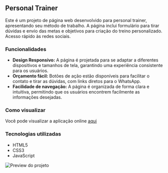 ## Personal Trainer

Este é um projeto de página web desenvolvido para personal trainer, apresentando seu método de trabalho. A página inclui formulário para tirar dúvidas e envio das metas e objetivos para criação do treino personalizado. Acesso rápido às redes sociais.

### Funcionalidades

- **Design Responsivo:** A página é projetada para se adaptar a diferentes dispositivos e tamanhos de tela, garantindo uma experiência consistente para os usuários.
- **Orçamento fácil:** Botões de ação estão disponíveis para facilitar o contato e tirar as dúvidas, com links diretos para o WhatsApp.
- **Facilidade de navegação:** A página é organizada de forma clara e intuitiva, permitindo que os usuários encontrem facilmente as informações desejadas.

 ### Como visualizar

Você pode visualizar a aplicação online [aqui](https://gabrielabade.github.io/personal-trainer)

### Tecnologias utilizadas

- HTML5
- CSS3
- JavaScript

<div>

![Preview do projeto](./assets/preview.gif)

</div>
